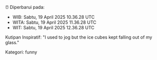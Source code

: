 ⏰ Diperbarui pada:
- WIB: Sabtu, 19 April 2025 10.36.28 UTC
- WITA: Sabtu, 19 April 2025 11.36.28 UTC
- WIT: Sabtu, 19 April 2025 12.36.28 UTC

Kutipan Inspiratif:
"I used to jog but the ice cubes kept falling out of my glass."


Kategori: funny

